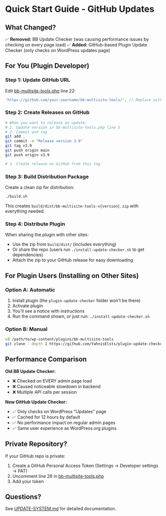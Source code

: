 # Quick Start Guide - GitHub Updates

## What Changed?

✅ **Removed:** BB Update Checker (was causing performance issues by checking on every page load)
✅ **Added:** GitHub-based Plugin Update Checker (only checks on WordPress updates page)

## For You (Plugin Developer)

### Step 1: Update GitHub URL
Edit [bb-multisite-tools.php](bb-multisite-tools.php#L22) line 22:
```php
'https://github.com/your-username/bb-multisite-tools/', // Replace with your actual repo
```

### Step 2: Create Releases on GitHub
```bash
# When you want to release an update:
# 1. Update version in bb-multisite-tools.php line 5
# 2. Commit and tag
git add .
git commit -m "Release version 3.9"
git tag v3.9
git push origin main
git push origin v3.9

# 3. Create release on GitHub from this tag
```

### Step 3: Build Distribution Package
Create a clean zip for distribution:
```bash
./build.sh
```
This creates `build/dist/bb-multisite-tools-v{version}.zip` with everything needed.

### Step 4: Distribute Plugin
When sharing the plugin with other sites:
- Use the zip from `build/dist/` (includes everything)
- Or share the repo (users run `./install-update-checker.sh` to get dependencies)
- Attach the zip to your GitHub release for easy downloading

## For Plugin Users (Installing on Other Sites)

### Option A: Automatic
1. Install plugin (the `plugin-update-checker` folder won't be there)
2. Activate plugin
3. You'll see a notice with instructions
4. Run the command shown, or just run: `./install-update-checker.sh`

### Option B: Manual
```bash
cd /path/to/wp-content/plugins/bb-multisite-tools
git clone --depth 1 https://github.com/YahnisElsts/plugin-update-checker.git
```

## Performance Comparison

**Old BB Update Checker:**
- ❌ Checked on EVERY admin page load
- ❌ Caused noticeable slowdown in backend
- ❌ Multiple API calls per session

**New GitHub Update Checker:**
- ✅ Only checks on WordPress "Updates" page
- ✅ Cached for 12 hours by default
- ✅ No performance impact on regular admin pages
- ✅ Same user experience as WordPress.org plugins

## Private Repository?

If your GitHub repo is private:
1. Create a GitHub Personal Access Token (Settings → Developer settings → PAT)
2. Uncomment line 28 in [bb-multisite-tools.php](bb-multisite-tools.php#L28)
3. Add your token

## Questions?

See [UPDATE-SYSTEM.md](UPDATE-SYSTEM.md) for detailed documentation.
